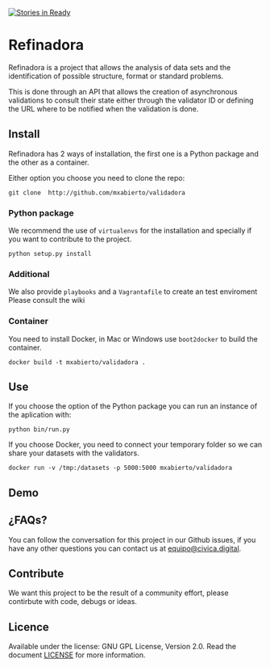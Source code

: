 [![Stories in Ready](https://badge.waffle.io/mxabierto/validadora.png?label=ready&title=Ready)](https://waffle.io/mxabierto/validadora)
# Refinadora

Refinadora is a project that allows the analysis of data sets and the identification of possible structure, format or standard problems.

This is done through an API that allows the creation of asynchronous validations to consult their state either through the validator ID or defining the URL where to be notified when the validation is done.


## Install

Refinadora has 2 ways of installation, the first one is a Python package and the other as a container.

Either option you choose you need to clone the repo:

```console
git clone  http://github.com/mxabierto/validadora
```

### Python package

We recommend the use of `virtualenvs` for the installation and specially if you want to contribute to the project.

```console
python setup.py install
```

### Additional

 We also provide `playbooks` and a `Vagrantafile` to create an test enviroment
Please consult the wiki

### Container

You need to install Docker, in Mac or Windows use `boot2docker` to build the container.

```console
docker build -t mxabierto/validadora .
```

## Use

If you choose the option of the Python package you can run an instance of the aplication with:

```console
python bin/run.py
```

If you choose Docker, you need to connect your temporary folder so we can share your datasets with the validators.

```console
docker run -v /tmp:/datasets -p 5000:5000 mxabierto/validadora
```

## Demo



## ¿FAQs?

You can follow the conversation for this project in our Github issues, if you have any other questions you can contact us at equipo@civica.digital.

## Contribute

We want this project to be the result of a community effort, please contirbute with code, debugs or ideas.

## Licence

Available under the license: GNU GPL License, Version 2.0. Read the document [LICENSE](./LICENSE) for more information.
